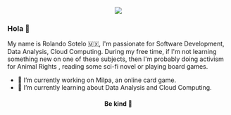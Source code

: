 <p align="center">
<a href="https://git.io/streak-stats">
  <img align="center" src="https://github-readme-streak-stats.herokuapp.com?user=rsoteloa&theme=vue-dark&hide_border=true" />
</a>
</p>

### Hola 🦙

My name is Rolando Sotelo 🇲🇽, I'm passionate for Software Development, Data Analysis, Cloud Computing. During my free time, if I'm not learning something new on one of these subjects, then I'm probably doing activism for Animal Rights , reading some sci-fi novel or playing board games.

- 🔭 I’m currently working on Milpa, an online card game.
- 🌱 I’m currently learning about Data Analysis and Cloud Computing.

<!-- <p align="center">
<a href="https://github.com/anuraghazra/github-readme-stats">
  <img align="center" src="https://github-readme-stats.vercel.app/api/top-langs/?username=rsoteloa&layout=compact" />
</a>
</p> -->

<h4 align="center"> Be kind 🦧 </h4>
